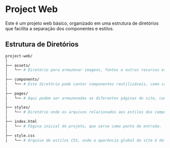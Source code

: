 # Project Web

Este é um projeto web básico, organizado em uma estrutura de diretórios que facilita a separação dos componentes e estilos.

## Estrutura de Diretórios

```bash
project-web/
│
├── assets/
│   └── # Diretório para armazenar imagens, fontes e outros recursos estáticos.
│
├── components/
│   └── # Este diretório pode conter componentes reutilizáveis, como cabeçalhos, rodapés, ou qualquer parte da interface que possa ser usada em várias páginas.
│
├── pages/
│   └── # Aqui podem ser armazenadas as diferentes páginas do site, como `home.html`, `about.html`, etc.
│
├── styles/
│   └── # Diretório onde os arquivos relacionados aos estilos dos componentes podem ser organizados.
│
├── index.html
│   └── # Página inicial do projeto, que serve como ponto de entrada.
│
├── style.css
│   └── # Arquivo de estilos CSS, onde a aparência global do site é definida.

